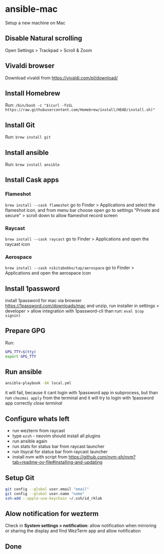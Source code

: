 # ansible-mac
Setup a new machine on Mac

## Disable Natural scrolling
Open Settings > Trackpad > Scroll & Zoom

## Vivaldi browser
Download vivaldi from https://vivaldi.com/pl/download/

## Install Homebrew
Run: `/bin/bash -c "$(curl -fsSL https://raw.githubusercontent.com/Homebrew/install/HEAD/install.sh)"`

## Install Git
Run: `brew install git` 

## Install ansible
Run: `brew install ansible`

## Install Cask apps

### Flameshot
`brew install --cask flameshot`
go to Finder > Applications and select the flameshot icon, and from menu bar choose open
go to settings "Private and secure" > scroll down to allow flameshot record screen


### Raycast
`brew install --cask raycast`
go to Finder > Applications and open the raycast icon

### Aerospace
`brew install --cask nikitabobko/tap/aerospace`
go to Finder > Applications and open the aerospace icon

## Install 1password
install 1password for mac via browser https://1password.com/downloads/mac and unzip, run installer
in settings > developer > allow integration with 1password-cli
than run: `eval $(op signin)` 

## Prepare GPG
Run: 
```bash
GPG_TTY=$(tty)
export GPG_TTY
```
## Run ansible
```bash
ansible-playbook -bK local.yml
```
it will fail, because it cant login with 1password app in subprocess, but than run `chezmoi apply` from the terminal and it will try to login with 1password app correctly
*close terminal*

## Configure whats left

* run wezterm from raycast
* type `ezsh` - neovim should install all plugins
* run ansible again
* run stats for status bar from raycast launcher
* run itsycal for status bar from raycast launcher
* install nvm with script from https://github.com/nvm-sh/nvm?tab=readme-ov-file#installing-and-updating

## Setup Git

```bash
git config --global user.email "email"
git config --global user.name "name"
ssh-add --apple-use-keychain ~/.ssh/id_rklak
```

## Alow notification for wezterm

Check in **System settings > notification**: allow notification when mirroring or sharing the display
and find WezTerm app and allow notification

## Done
